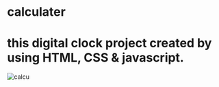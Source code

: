 # calculater
<h1> this digital clock project created by using  HTML, CSS & javascript.</h1>




![calcu](https://user-images.githubusercontent.com/125564357/221845444-d599f0e5-4043-46f3-be72-73953b1f4300.png)



